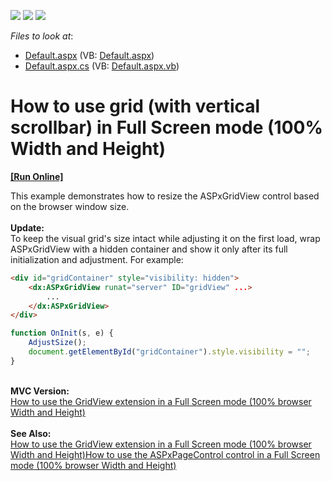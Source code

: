 <!-- default badges list -->
![](https://img.shields.io/endpoint?url=https://codecentral.devexpress.com/api/v1/VersionRange/128543594/16.1.7%2B)
[![](https://img.shields.io/badge/Open_in_DevExpress_Support_Center-FF7200?style=flat-square&logo=DevExpress&logoColor=white)](https://supportcenter.devexpress.com/ticket/details/E1081)
[![](https://img.shields.io/badge/📖_How_to_use_DevExpress_Examples-e9f6fc?style=flat-square)](https://docs.devexpress.com/GeneralInformation/403183)
<!-- default badges end -->
<!-- default file list -->
*Files to look at*:

* [Default.aspx](./CS/Default.aspx) (VB: [Default.aspx](./VB/Default.aspx))
* [Default.aspx.cs](./CS/Default.aspx.cs) (VB: [Default.aspx.vb](./VB/Default.aspx.vb))
<!-- default file list end -->
# How to use grid (with vertical scrollbar) in Full Screen mode (100% Width and Height)
<!-- run online -->
**[[Run Online]](https://codecentral.devexpress.com/128543594/)**
<!-- run online end -->


<p>This example demonstrates how to resize the ASPxGridView control based on the browser window size.<br><br><strong>Update:</strong><br>To keep the visual grid's size intact while adjusting it on the first load, wrap ASPxGridView with a hidden container and show it only after its full initialization and adjustment. For example:</p>


```aspx
<div id="gridContainer" style="visibility: hidden">
    <dx:ASPxGridView runat="server" ID="gridView" ...>
        ...
    </dx:ASPxGridView>
</div>
```




```js
function OnInit(s, e) {
    AdjustSize();
    document.getElementById("gridContainer").style.visibility = "";
}

```


<p><strong><br>MVC Version:<br></strong><a href="https://www.devexpress.com/Support/Center/p/E3958">How to use the GridView extension in a Full Screen mode (100% browser Width and Height)</a><strong><br><br>See Also:<br></strong><a href="https://www.devexpress.com/Support/Center/p/E3958">How to use the GridView extension in a Full Screen mode (100% browser Width and Height)</a><a href="https://www.devexpress.com/Support/Center/p/E3940">How to use the ASPxPageControl control in a Full Screen mode (100% browser Width and Height)</a><br></p>

<br/>


